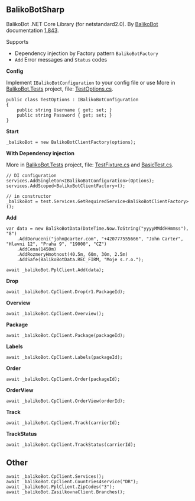 ## BalikoBotSharp

BalikoBot .NET Core Library (for netstandard2.0). By [BalikoBot](https://www.balikobot.cz/) documentation [1.843](https://www.balikobot.cz/dokumentace/Balikobot-dokumentace-API.pdf).

Supports
- Dependency injection by Factory pattern `BalikoBotFactory`
- `Add` Error messages and `Status` codes

**Config**

Implement `IBalikoBotConfiguration` to your config file or use More in [BalikoBot.Tests](https://github.com/msigut/BalikoBotSharp/tree/master/src/BalikoBot.Tests) project, file: [TestOptions.cs](https://github.com/msigut/BalikoBotSharp/blob/master/src/BalikoBot.Tests/TestOptions.cs).
```
public class TestOptions : IBalikoBotConfiguration
{
	public string Username { get; set; }
	public string Password { get; set; }
}
```

**Start**
```
_balikoBot = new BalikoBotClientFactory(options);
```

**With Dependency injection**

More in [BalikoBot.Tests](https://github.com/msigut/BalikoBotSharp/tree/master/src/BalikoBot.Tests) project, file: [TestFixture.cs](https://github.com/msigut/BalikoBotSharp/blob/master/src/BalikoBot.Tests/TestFixture.cs) and [BasicTest.cs](https://github.com/msigut/BalikoBotSharp/blob/master/src/BalikoBot.Tests/BasicTest.cs).
```
// DI configuration
services.AddSingleton<IBalikoBotConfiguration>(Options);
services.AddScoped<BalikoBotClientFactory>();

// in constructor
_balikoBot = test.Services.GetRequiredService<BalikoBotClientFactory>();
```

**Add**
```
var data = new BalikoBotData(DateTime.Now.ToString("yyyyMMddHHmmss"), "8")
	.AddDoruceni("john@carter.com", "+420777555666", "John Carter", "Hlavni 12", "Praha 9", "19000", "CZ")
	.AddCena(1450m)
	.AddRozmeryHmotnost(40.5m, 60m, 30m, 2.5m)
	.AddSafe(BalikoBotData.REC_FIRM, "Moje s.r.o.");

await _balikoBot.PplClient.Add(data);
```

**Drop**
```
await _balikoBot.CpClient.Drop(r1.PackageId);
```

**Overview**
```
await _balikoBot.CpClient.Overview();
```

**Package**
```
await _balikoBot.CpClient.Package(packageId);
```

**Labels**
```
await _balikoBot.CpClient.Labels(packageId);
```

**Order**
```
await _balikoBot.CpClient.Order(packageId);
```

**OrderView**
```
await _balikoBot.CpClient.OrderView(orderId);
```

**Track**
```
await _balikoBot.CpClient.Track(carrierId);
```

**TrackStatus**
```
await _balikoBot.CpClient.TrackStatus(carrierId);
```

## Other
```
await _balikoBot.CpClient.Services();
await _balikoBot.CpClient.Countries4service("DR");
await _balikoBot.PplClient.ZipCodes("3");
await _balikoBot.ZasilkovnaClient.Branches();
```
